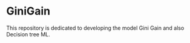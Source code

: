 # GiniGain
This repository is dedicated to developing the model Gini Gain and also Decision tree ML.
